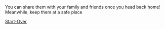 You can share them with your family and friends once you head back home! Meanwhile, keep them at a safe place

[Start-Over](../README.md)